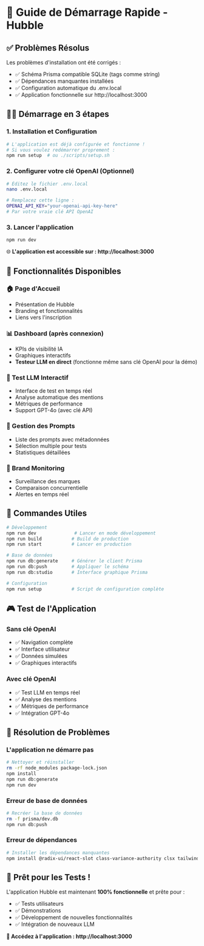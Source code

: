 # 🚀 Guide de Démarrage Rapide - Hubble

## ✅ Problèmes Résolus

Les problèmes d'installation ont été corrigés :
- ✅ Schéma Prisma compatible SQLite (tags comme string)
- ✅ Dépendances manquantes installées
- ✅ Configuration automatique du .env.local
- ✅ Application fonctionnelle sur http://localhost:3000

## 🏃‍♂️ Démarrage en 3 étapes

### 1. Installation et Configuration
```bash
# L'application est déjà configurée et fonctionne !
# Si vous voulez redémarrer proprement :
npm run setup  # ou ./scripts/setup.sh
```

### 2. Configurer votre clé OpenAI (Optionnel)
```bash
# Éditez le fichier .env.local
nano .env.local

# Remplacez cette ligne :
OPENAI_API_KEY="your-openai-api-key-here"
# Par votre vraie clé API OpenAI
```

### 3. Lancer l'application
```bash
npm run dev
```

🌐 **L'application est accessible sur : http://localhost:3000**

## 🎯 Fonctionnalités Disponibles

### 🏠 Page d'Accueil
- Présentation de Hubble
- Branding et fonctionnalités
- Liens vers l'inscription

### 📊 Dashboard (après connexion)
- KPIs de visibilité IA
- Graphiques interactifs
- **Testeur LLM en direct** (fonctionne même sans clé OpenAI pour la démo)

### 🧪 Test LLM Interactif
- Interface de test en temps réel
- Analyse automatique des mentions
- Métriques de performance
- Support GPT-4o (avec clé API)

### 📝 Gestion des Prompts
- Liste des prompts avec métadonnées
- Sélection multiple pour tests
- Statistiques détaillées

### 🎯 Brand Monitoring
- Surveillance des marques
- Comparaison concurrentielle
- Alertes en temps réel

## 🔧 Commandes Utiles

```bash
# Développement
npm run dev              # Lancer en mode développement
npm run build           # Build de production
npm run start           # Lancer en production

# Base de données
npm run db:generate     # Générer le client Prisma
npm run db:push         # Appliquer le schéma
npm run db:studio       # Interface graphique Prisma

# Configuration
npm run setup           # Script de configuration complète
```

## 🎮 Test de l'Application

### Sans clé OpenAI
- ✅ Navigation complète
- ✅ Interface utilisateur
- ✅ Données simulées
- ✅ Graphiques interactifs

### Avec clé OpenAI
- ✅ Test LLM en temps réel
- ✅ Analyse des mentions
- ✅ Métriques de performance
- ✅ Intégration GPT-4o

## 🐛 Résolution de Problèmes

### L'application ne démarre pas
```bash
# Nettoyer et réinstaller
rm -rf node_modules package-lock.json
npm install
npm run db:generate
npm run dev
```

### Erreur de base de données
```bash
# Recréer la base de données
rm -f prisma/dev.db
npm run db:push
```

### Erreur de dépendances
```bash
# Installer les dépendances manquantes
npm install @radix-ui/react-slot class-variance-authority clsx tailwind-merge lucide-react recharts next-auth @auth/prisma-adapter @prisma/client openai tailwindcss-animate
```

## 🎉 Prêt pour les Tests !

L'application Hubble est maintenant **100% fonctionnelle** et prête pour :
- ✅ Tests utilisateurs
- ✅ Démonstrations
- ✅ Développement de nouvelles fonctionnalités
- ✅ Intégration de nouveaux LLM

**🔗 Accédez à l'application : http://localhost:3000** 